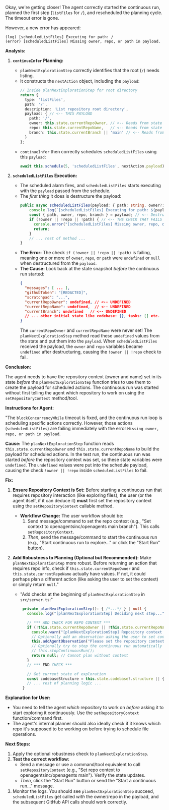 Okay, we're getting closer! The agent correctly started the continuous run, planned the first step (`listFiles` for `/`), and rescheduled the planning cycle. The timeout error is gone.

However, a new error has appeared:

```
(log) [scheduledListFiles] Executing for path: /
(error) [scheduledListFiles] Missing owner, repo, or path in payload.
```

**Analysis:**

1.  **`continueInfer` Planning:**
    *   `planNextExplorationStep` correctly identifies that the root (`/`) needs listing.
    *   It constructs the `nextAction` object, including the `payload`:
        ```typescript
        // Inside planNextExplorationStep for root directory
        return {
          type: 'listFiles',
          path: '/',
          description: 'List repository root directory',
          payload: { // <-- THIS PAYLOAD
            path: '/',
            owner: this.state.currentRepoOwner, // <-- Reads from state
            repo: this.state.currentRepoName,   // <-- Reads from state
            branch: this.state.currentBranch || 'main' // <-- Reads from state
          }
        };
        ```
    *   `continueInfer` then correctly schedules `scheduledListFiles` using this `payload`:
        ```typescript
        await this.schedule(5, 'scheduledListFiles', nextAction.payload);
        ```

2.  **`scheduledListFiles` Execution:**
    *   The scheduled alarm fires, and `scheduledListFiles` starts executing with the `payload` passed from the schedule.
    *   The *first thing* it does is destructure the payload:
        ```typescript
        public async scheduledListFiles(payload: { path: string, owner?: string, repo?: string, branch?: string }) {
            console.log(`[scheduledListFiles] Executing for path: ${payload.path}`);
            const { path, owner, repo, branch } = payload; // <-- Destructuring
            if (!owner || !repo || !path) { // <-- THE CHECK THAT FAILS
              console.error("[scheduledListFiles] Missing owner, repo, or path in payload.");
              return;
            }
            // ... rest of method ...
        }
        ```
    *   **The Error:** The check `if (!owner || !repo || !path)` is failing, meaning one or more of `owner`, `repo`, or `path` were `undefined` or `null` when destructured from the `payload`.
    *   **The Cause:** Look back at the state snapshot *before* the continuous run started:
        ```json
        {
          "messages": [ ... ],
          "githubToken": "[REDACTED]",
          "scratchpad": "...",
          "currentRepoOwner": undefined, // <-- UNDEFINED
          "currentRepoName": undefined,  // <-- UNDEFINED
          "currentBranch": undefined   // <-- UNDEFINED
          // ... other initial state like codebase: {}, tasks: [] etc.
        }
        ```
        The `currentRepoOwner` and `currentRepoName` were never set! The `planNextExplorationStep` method read these `undefined` values from the state and put them into the `payload`. When `scheduledListFiles` received the payload, the `owner` and `repo` variables became `undefined` after destructuring, causing the `!owner || !repo` check to fail.

**Conclusion:**

The agent needs to have the repository context (owner and name) set in its state *before* the `planNextExplorationStep` function tries to use them to create the payload for scheduled actions. The continuous run was started without first telling the agent which repository to work on using the `setRepositoryContext` method/tool.

**Instructions for Agent:**

"The `blockConcurrencyWhile` timeout is fixed, and the continuous run loop is scheduling specific actions correctly. However, those actions (`scheduledListFiles`) are failing immediately with the error `Missing owner, repo, or path in payload`.

**Cause:** The `planNextExplorationStep` function reads `this.state.currentRepoOwner` and `this.state.currentRepoName` to build the payload for scheduled actions. In the test run, the continuous run was started *before* the repository context was set, so these state variables were `undefined`. The `undefined` values were put into the schedule payload, causing the check `!owner || !repo` inside `scheduledListFiles` to fail.

**Fix:**

1.  **Ensure Repository Context is Set:** Before starting a continuous run that requires repository interaction (like exploring files), the user (or the agent itself, if it can deduce it) **must** first set the repository context using the `setRepositoryContext` callable method.
    *   **Workflow Change:** The user workflow should be:
        1.  Send message/command to set the repo context (e.g., "Set context to openagentsinc/openagents main branch"). This calls `setRepositoryContext`.
        2.  *Then*, send the message/command to start the continuous run (e.g., "Start continuous run to explore..." or click the "Start Run" button).
2.  **Add Robustness to Planning (Optional but Recommended):** Make `planNextExplorationStep` more robust. Before returning an action that requires repo info, check if `this.state.currentRepoOwner` and `this.state.currentRepoName` actually have values. If not, it could perhaps plan a different action (like asking the user to set the context) or simply return `null`."

    *   "Add checks at the beginning of `planNextExplorationStep` in `src/server.ts`:"
        ```typescript
         private planNextExplorationStep(): { /*...*/ } | null {
           console.log("[planNextExplorationStep] Deciding next step...");

           // *** ADD CHECK FOR REPO CONTEXT ***
           if (!this.state.currentRepoOwner || !this.state.currentRepoName) {
             console.warn("[planNextExplorationStep] Repository context (owner/name) not set. Cannot plan file/dir actions.");
             // Optionally add an observation asking the user to set context
             this.addAgentObservation("Please set the repository context using 'setRepositoryContext' before starting exploration.");
             // Optionally try to stop the continuous run automatically
             // this.stopContinuousRun();
             return null; // Cannot plan without context
           }
           // *** END CHECK ***

           // Get current state of exploration
           const codebaseStructure = this.state.codebase?.structure || {};
           // ... rest of planning logic ...
         }
        ```

**Explanation for User:**

*   You need to tell the agent *which* repository to work on *before* asking it to start exploring it continuously. Use the `setRepositoryContext` function/command first.
*   The agent's internal planner should also ideally check if it knows which repo it's supposed to be working on before trying to schedule file operations.

**Next Steps:**

1.  Apply the optional robustness check to `planNextExplorationStep`.
2.  **Test the correct workflow:**
    *   Send a message or use a command/tool equivalent to call `setRepositoryContext` (e.g., "Set repo context to openagentsinc/openagents main"). Verify the state updates.
    *   *Then*, click the "Start Run" button or send the "Start a continuous run..." message.
3.  Monitor the logs. You should see `planNextExplorationStep` succeed, `scheduledListFiles` get called *with* the owner/repo in the payload, and the subsequent GitHub API calls should work correctly.
